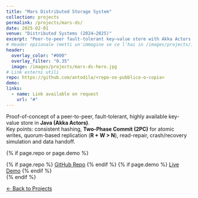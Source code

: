```yaml
---
title: "Mars Distributed Storage System"
collection: projects
permalink: /projects/mars-ds/
date: 2025-02-01
venue: "Distributed Systems (2024–2025)"
excerpt: "Peer-to-peer fault-tolerant key–value store with Akka Actors in Java; consistent hashing, 2PC, quorums, read-repair."
# Header opzionale (metti un'immagine se ce l'hai in /images/projects/)
header:
  overlay_color: "#000"
  overlay_filter: "0.35"
  image: /images/projects/mars-ds-hero.jpg
# Link esterni utili
repo: https://github.com/antodila/<repo-se-pubblico-o-copia>
demo:
links:
  - name: Link available on request
    url: "#"
---
```


Proof-of-concept of a peer-to-peer, fault-tolerant, highly available key-value store in **Java (Akka Actors)**.  
Key points: consistent hashing, **Two-Phase Commit (2PC)** for atomic writes, quorum-based replication (**R + W > N**), read-repair, crash/recovery simulation and data handoff.

{% if page.repo or page.demo %}
<div class="btn-links">
  {% if page.repo %}
  <a class="btn btn--primary btn--small" href="{{ page.repo }}" target="_blank" rel="noopener">GitHub Repo</a>
  {% endif %}
  {% if page.demo %}
  <a class="btn btn--small" href="{{ page.demo }}" target="_blank" rel="noopener">Live Demo</a>
  {% endif %}
</div>
{% endif %}

<a class="btn btn--light-outline btn--small" href="{{ '/projects/' | relative_url }}">← Back to Projects</a>
